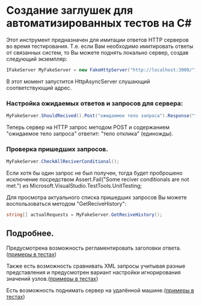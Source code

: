# Создание заглушек для автоматизированных тестов на C#

Этот инструмент предназначен для имитации ответов HTTP серверов во время тестирования. 
Т.е. если Вам необходимо имитировать ответы от связанных систем, то Вы можете поднять локально сервер, создав следующий экземпляр:

```C#
IFakeServer MyFakeServer = new FakeHttpServer("http://localhost:3000/");
```

В этот момент запустится HttpAsyncServer слушающий соответствующий адрес.

### Настройка ожидаемых ответов и запросов для сервера:

```C#
MyFakeServer.ShouldRecived().Post("ожидаемое тело запроса").Response("тело отклика");
```

Теперь сервер на HTTP запрос методом POST и содержанием "ожидаемое тело запроса" ответит: "тело отклика" (единожды).

### Проверка пришедших запросов.

```C#
MyFakeServer.CheckAllReciverConditional();
```

Если хотя бы один запрос не был получен, тогда будет проброшено исключение посредством Assert.Fail("Some reciver conditionals are not met.") из Microsoft.VisualStudio.TestTools.UnitTesting;

Для просмотра актуального списка пришедших запросов Вы можете воспользоваться методом "GetReciveHistory":

```C# 
string[] actualRequests = MyFakeServer.GetReciveHistory();
```

## Подробнее.
Предусмотрена возможность регламентировать заголовки ответа. ([примеры в тестах](FakeHttpServerTests/TestsForAnyIFakeServer.cs))

Также есть возможность сравнивать XML запросы учитывая разные представления и предусмотрен вариант настройки игнорирования значений узлов.([примеры в тестах](FakeHttpServerTests/ReciverConditionalsTests/XMLReciverConditionalTest.cs))

Есть возможность поднимать сервер на удалённой машине.([примеры в тестах](FakeHttpServerTests/RemoteFakeServerTest.cs))
